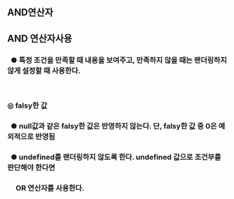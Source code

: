 ## AND연산자

## AND 연산자사용

### &nbsp; ● 특정 조건을 만족할 때 내용을 보여주고, 만족하지 않을 때는 랜더링하지 않게 설정할 때 사용한다.

<br>

### ◎ falsy한 값

### &nbsp; ● null값과 같은 falsy한 값은 반영하지 않는다. 단, falsy한 값 중 0은 예외적으로 반영됨

### &nbsp; ● undefined를 랜더링하지 않도록 한다. undefined 값으로 조건부를 판단해야 한다면

### &nbsp;&nbsp;&nbsp;&nbsp; OR 연산자를 사용한다.
